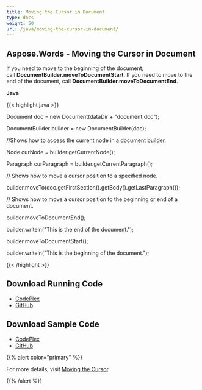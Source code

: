 ```yaml
---
title: Moving the Cursor in Document
type: docs
weight: 50
url: /java/moving-the-cursor-in-document/
---
```


## **Aspose.Words - Moving the Cursor in Document**
If you need to move to the beginning of the document, call **DocumentBuilder.moveToDocumentStart**. If you need to move to the end of the document, call **DocumentBuilder.moveToDocumentEnd**.

**Java**

{{< highlight java >}}

 Document doc = new Document(dataDir + "document.doc");

DocumentBuilder builder = new DocumentBuilder(doc);

//Shows how to access the current node in a document builder.

Node curNode = builder.getCurrentNode();

Paragraph curParagraph = builder.getCurrentParagraph();

// Shows how to move a cursor position to a specified node.

builder.moveTo(doc.getFirstSection().getBody().getLastParagraph());

// Shows how to move a cursor position to the beginning or end of a document.

builder.moveToDocumentEnd();

builder.writeln("This is the end of the document.");

builder.moveToDocumentStart();

builder.writeln("This is the beginning of the document.");

{{< /highlight >}}
## **Download Running Code**
- [CodePlex](https://aspose-wordsjavadocx4j.codeplex.com/releases/view/618874)
- [GitHub](https://github.com/aspose-words/Aspose.Words-for-Java/releases/tag/Aspose.Words_Java_for_Docx4j-v1.0.0)
## **Download Sample Code**
- [CodePlex](https://aspose-wordsjavadocx4j.codeplex.com/SourceControl/latest#src/main/java/com/aspose/words/examples/asposefeatures/documents/movingcursorindocs/AsposeMovingCursor.java)
- [GitHub](https://github.com/aspose-words/Aspose.Words-for-Java/tree/master/Plugins/Aspose.Words-for-Java_for_Docx4j/src/main/java/com/aspose/words/examples/asposefeatures/documents/movingcursorindocs/AsposeMovingCursor.java)

{{% alert color="primary" %}} 

For more details, visit [Moving the Cursor](/words/java/using-documentbuilder-to-modify-a-document/#usingdocumentbuildertomodifyadocument-movingthecursor).

{{% /alert %}}
